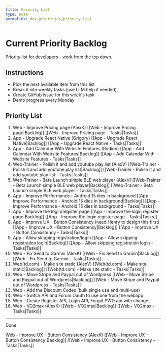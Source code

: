 ```yaml
---
title: Priority List
type: note
permalink: dev-priorities/priority-list
---
```


# Current Priority Backlog

Priority list for developers - work from the top down.

## Instructions
- Pick the next available item from this list
- Break it into weekly tasks (use LLM help if needed)
- Create GitHub issue for this week's task
- Demo progress every Monday

## Priority List

1. Web - Improve Pricing page (AlexK) [[Web - Improve Pricing page|Backlog]] [[Web - Improve Pricing page - Tasks|Tasks]]
2. App - Upgrade React Native (Grigory) [[App - Upgrade React Native|Backlog]] [[App - Upgrade React Native - Tasks|Tasks]]
3. App - Add Calendar With Website Features (Rodion) [[App - Add Calendar With Website Features|Backlog]] [[App - Add Calendar With Website Features - Tasks|Tasks]]
4. Web-Trainer - Polish it and add youtube play list (AlexV) [[Web-Trainer - Polish it and add youtube play list|Backlog]] [[Web-Trainer - Polish it and add youtube play list - Tasks|Tasks]]
5. Web-Trainer - Beta Launch simple BLE web player (AlexV) [[Web-Trainer - Beta Launch simple BLE web player|Backlog]] [[Web-Trainer - Beta Launch simple BLE web player - Tasks|Tasks]]
6. App - Improve Performance - Android 15 dies in background [[App - Improve Performance - Android 15 dies in background|Backlog]] [[App - Improve Performance - Android 15 dies in background - Tasks|Tasks]]
7. App - Improve the login/register page [[App - Improve the login register page|Backlog]] [[App - Improve the login register page - Tasks|Tasks]] 
8. App - Improve UX - Button Consistency (need Henry to design this first) [[App - Improve UX - Button Consistency|Backlog]] [[App - Improve UX - Button Consistency - Tasks|Tasks]]
9. App - Allow skipping registration/login [[App - Allow skipping registration login|Backlog]] [[App - Allow skipping registration login - Tasks|Tasks]]
10. Web - Fix Send to Garmin (AlexK) [[Web - Fix Send to Garmin|Backlog]] [[Web - Fix Send to Garmin - Tasks|Tasks]]
11. Web(td.com) - Make site static (AlexV) [[Web(td.com) - Make site static|Backlog]] [[Web(td.com) - Make site static - Tasks|Tasks]]
12. Web - Move Stripe and Paypal out of Wordpress [[Web - Move Stripe and Paypal out of Wordpress|Backlog]] [[Web - Move Stripe and Paypal out of Wordpress - Tasks|Tasks]]
13. Web - Add the Discount Codes (bulk single use and multi-use)
14. Web - Switch API and Forum Oauth to use one from the webapp
15. Web - Create Register API, Login API, Forgot PWD api with change
16. Web - VO2max (AlexK) [[Web - VO2max|Backlog]] [[Web - VO2max - Tasks|Tasks]]

---

Done

Web - Improve UX - Button Consistency (AlexK) [[Web - Improve UX - Button Consistency|Backlog]] [[Web - Improve UX - Button Consistency - Tasks|Tasks]]

